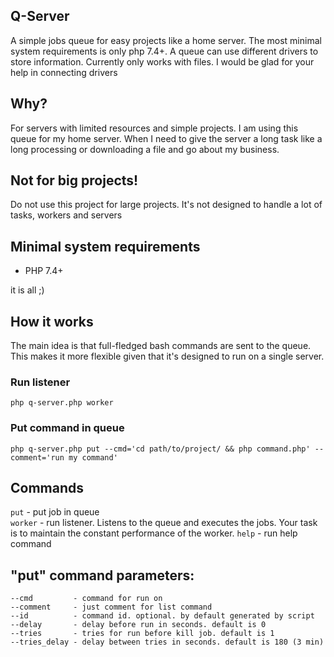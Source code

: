 ## Q-Server  
A simple jobs queue for easy projects like a home server. The most minimal system requirements is only php 7.4+. A queue can use different drivers to store information. Currently only works with files. I would be glad for your help in connecting drivers

## Why?
For servers with limited resources and simple projects. I am using this queue for my home server. When I need to give the server a long task like a long processing or downloading a file and go about my business.

## Not for big projects!
Do not use this project for large projects. It's not designed to handle a lot of tasks, workers and servers

## Minimal system requirements  
* PHP 7.4+  

it is all ;)

## How it works
The main idea is that full-fledged bash commands are sent to the queue. This makes it more flexible given that it's designed to run on a single server.

### Run listener
`php q-server.php worker`

### Put command in queue
`php q-server.php put --cmd='cd path/to/project/ && php command.php' --comment='run my command'`


## Commands
`put` - put job in queue  
`worker` - run listener. Listens to the queue and executes the jobs. Your task is to maintain the constant performance of the worker.
`help` - run help command  

## "put" command parameters:
    --cmd         - command for run on
    --comment     - just comment for list command
    --id          - command id. optional. by default generated by script
    --delay       - delay before run in seconds. default is 0
    --tries       - tries for run before kill job. default is 1
    --tries_delay - delay between tries in seconds. default is 180 (3 min)
 